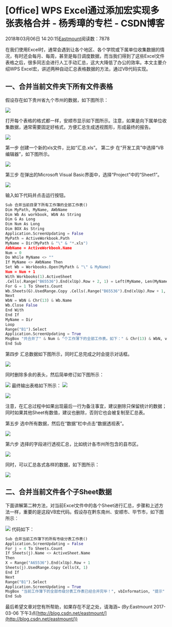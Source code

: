 
# [Office] WPS Excel通过添加宏实现多张表格合并 - 杨秀璋的专栏 - CSDN博客

2018年03月06日 14:20:15[Eastmount](https://me.csdn.net/Eastmount)阅读数：7878


在我们使用Excel时，通常会遇到让各个地区、各个学院或下属单位收集数据的情况，有时还会每月、每周，甚至是每日调度数据，而当我们得到了这些Excel文件表格之后，很多同志会进行人工手动汇总，这大大降低了办公的效率。本文主要介绍WPS Excel宏，讲述两种自动汇总表格数据的方法，通过VB代码实现。


## 一、合并当前文件夹下所有文件表格

假设存在如下贵州省九个市州的数据，如下图所示：

![](https://img-blog.csdn.net/20180306132208736)

打开每个表格的格式都一样，安顺市显示如下图所示。注意，如果是向下属单位收集数据，通常需要固定好格式，方便汇总生成透视图形，形成最终的报告。

![](https://img-blog.csdn.net/20180306132422143)

第一步 创建一个新的xls文件，比如“汇总.xls”。
第二步 在“开发工具”中选择“VB编辑器”，如下图所示。

![](https://img-blog.csdn.net/20180306132723489)

第三步 在弹出的Microsoft Visual Basic界面中，选择“Project”中的“Sheet1”。

![](https://img-blog.csdn.net/2018030613301868)

输入如下代码并点击运行按钮。
```python
Sub 合并当前目录下所有工作簿的全部工作表()
Dim MyPath, MyName, AWbName
Dim Wb As workbook, WbN As String
Dim G As Long
Dim Num As Long
Dim BOX As String
Application.ScreenUpdating = False
MyPath = ActiveWorkbook.Path
MyName = Dir(MyPath & "\" & "*.xls")
AWbName = ActiveWorkbook.Name
Num = 0
Do While MyName <> ""
If MyName <> AWbName Then
Set Wb = Workbooks.Open(MyPath & "\" & MyName)
Num = Num + 1
With Workbooks(1).ActiveSheet
.Cells(.Range("B65536").End(xlUp).Row + 2, 1) = Left(MyName, Len(MyName) - 4)
For G = 1 To Sheets.Count
Wb.Sheets(G).UsedRange.Copy .Cells(.Range("B65536").End(xlUp).Row + 1, 1)
Next
WbN = WbN & Chr(13) & Wb.Name
Wb.Close False
End With
End If
MyName = Dir
Loop
Range("B1").Select
Application.ScreenUpdating = True
MsgBox "共合并了" & Num & "个工作薄下的全部工作表。如下：" & Chr(13) & WbN, vbInformation, "提示"
End Sub
```
第四步 汇总数据如下图所示，同时汇总完成之时会提示对话框。

![](https://img-blog.csdn.net/20180306140156640)

同时删除多余的表头，然后简单修订如下图所示：

![](https://img-blog.csdn.net/20180306140253846)
最终输出表格如下所示：
![](https://img-blog.csdn.net/20180306140321822)

![](https://img-blog.csdn.net/20180306140349245)

注意，在汇总过程中如果出现最后一行为备注事宜，建议删除只保留统计的数据；同时如果其他Sheet有数值，建议也删除，否则它也会被复制至汇总表。

第五步 选中所有数据，然后在“数据”栏中点击“数据透视表”。

![](https://img-blog.csdn.net/20180306140521208)

第六步 选择的字段进行透视汇总，比如统计各市州所包含的县市区。

![](https://img-blog.csdn.net/20180306140636670)

同时，可以汇总各式各样的数据，如下图所示：

![](https://img-blog.csdn.net/20180306140807214)


## 二、合并当前文件各个子Sheet数据

下面讲解第二种方法，对当前Excel文件中的各个Sheet进行汇总，步骤和上述方法一样，重要的是这段VB宏代码。假设存在黔东南州、安顺市、毕节市，如下图所示：

![](https://img-blog.csdn.net/2018030614095688)
代码如下：

```python
Sub 合并当前工作簿下的所有市级分表工作表()
Application.ScreenUpdating = False
For j = 4 To Sheets.Count
If Sheets(j).Name <> ActiveSheet.Name
Then
X = Range("A65536").End(xlUp).Row + 1
Sheets(j).UsedRange.Copy Cells(X, 1)
End If
Next
Range("B1").Select
Application.ScreenUpdating = True
MsgBox "当前工作簿下的全部市级分表工作表已经合并完毕！", vbInformation, "提示"
End Sub
```
最后希望文章对您有所帮助，如果存在不足之处，请海涵~
(By:Eastmount 2017-03-06 下午3点[http://blog.csdn.net/eastmount/](http://blog.csdn.net/eastmount/))




